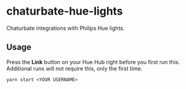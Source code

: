 # chaturbate-hue-lights
Chaturbate integrations with Philips Hue lights.

## Usage

Press the **Link** button on your Hue Hub right before you first run this. Additional runs will not require this, only the first time.

```shell
yarn start <YOUR USERNAME>
```
